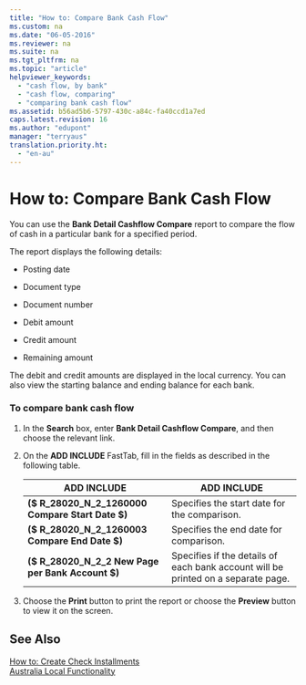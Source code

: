 ```yaml
---
title: "How to: Compare Bank Cash Flow"
ms.custom: na
ms.date: "06-05-2016"
ms.reviewer: na
ms.suite: na
ms.tgt_pltfrm: na
ms.topic: "article"
helpviewer_keywords: 
  - "cash flow, by bank"
  - "cash flow, comparing"
  - "comparing bank cash flow"
ms.assetid: b56ad5b6-5797-430c-a84c-fa40ccd1a7ed
caps.latest.revision: 16
ms.author: "edupont"
manager: "terryaus"
translation.priority.ht: 
  - "en-au"
---
```

# How to: Compare Bank Cash Flow
You can use the **Bank Detail Cashflow Compare** report to compare the flow of cash in a particular bank for a specified period.  
  
 The report displays the following details:  
  
-   Posting date  
  
-   Document type  
  
-   Document number  
  
-   Debit amount  
  
-   Credit amount  
  
-   Remaining amount  
  
 The debit and credit amounts are displayed in the local currency. You can also view the starting balance and ending balance for each bank.  
  
### To compare bank cash flow  
  
1.  In the **Search** box, enter **Bank Detail Cashflow Compare**, and then choose the relevant link.  
  
2.  On the **ADD INCLUDE<!--[!INCLUDE[bp_optionsheading](../../DesignAndEngineering/includes/bp_optionsheading_md.md)]-->** FastTab, fill in the fields as described in the following table.  
  
    |ADD INCLUDE<!--[!INCLUDE[bp_tablefield](../../ApplicationDesign/includes/bp_tablefield_md.md)]-->|ADD INCLUDE<!--[!INCLUDE[bp_tabledescription](../../ApplicationDesign/includes/bp_tabledescription_md.md)]-->|  
    |---------------------------------|---------------------------------------|  
    |**\($ R\_28020\_N\_2\_1260000 Compare Start Date $\)**|Specifies the start date for the comparison.|  
    |**\($ R\_28020\_N\_2\_1260003 Compare End Date $\)**|Specifies the end date for comparison.|  
    |**\($ R\_28020\_N\_2\_2 New Page per Bank Account $\)**|Specifies if the details of each bank account will be printed on a separate page.|  
  
3.  Choose the **Print** button to print the report or choose the **Preview** button to view it on the screen.  
  
## See Also  
 [How to: Create Check Installments](../../LocalFunctionalityForMicrosoftDynamicsNav2016/Australia/how-to-create-check-installments.md)   
 [Australia Local Functionality](../../LocalFunctionalityForMicrosoftDynamicsNav2016/Australia/australia-local-functionality.md)